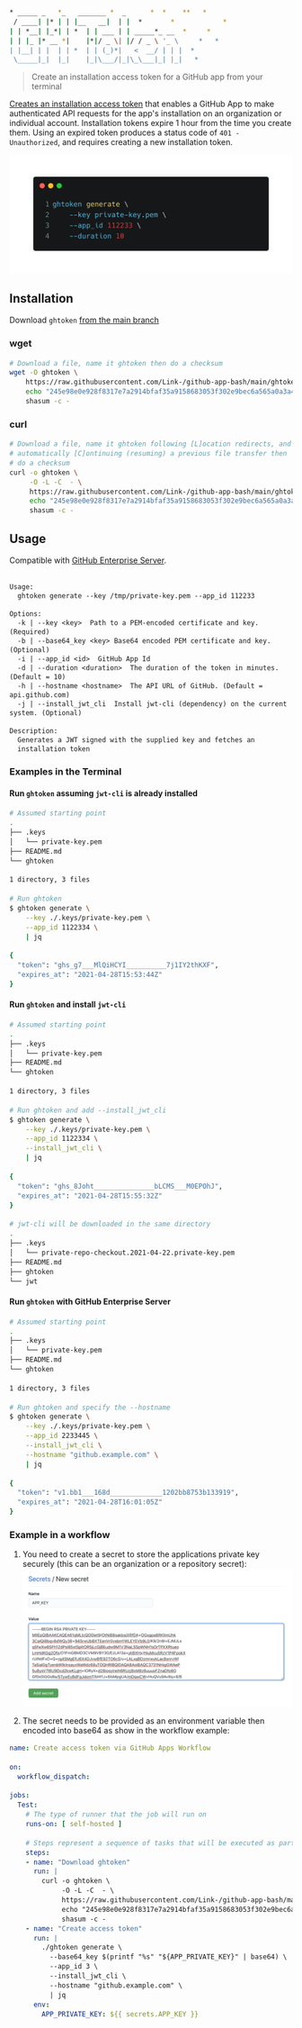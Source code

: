 ```sh
* _____ _   *_   _______ *  _      *  *    **   *
 / ____| |* | | |__   __|  | |  *       *            *
| | *__| |_*| | *  | | ___ | | _____*_ __  *     *
| | |_ |* __ *|    |*|/ _ \| |/ / _ \ '_ \     *   *
| |__| | |  | | *  | | (_)*|   <  __/ | | |  *
 \_____|_|  |_|    |_|\___/|_|\_\___|_| |_|   *
```

> Create an installation access token for a GitHub app from your terminal

[Creates an installation access token](https://docs.github.com/en/rest/reference/apps#create-an-installation-access-token-for-an-app) that enables a GitHub App to make authenticated API requests for the app's installation on an organization or individual account. Installation tokens expire 1 hour from the time you create them. Using an expired token produces a status code of `401 - Unauthorized`, and requires creating a new installation token.

![ghtoken demo](./images/ghtoken.png)

## Installation

Download `ghtoken` [from the main branch](https://github.com/Link-/github-app-bash/blob/main/ghtoken)

### wget

```sh
# Download a file, name it ghtoken then do a checksum
wget -O ghtoken \
    https://raw.githubusercontent.com/Link-/github-app-bash/main/ghtoken && \
    echo "245e98e0e928f8317e7a2914bfaf35a9158683053f302e9bec6a565a0a3a4835  ghtoken" | \
    shasum -c -
```

### curl

```sh
# Download a file, name it ghtoken following [L]ocation redirects, and 
# automatically [C]ontinuing (resuming) a previous file transfer then 
# do a checksum
curl -o ghtoken \
     -O -L -C  - \
     https://raw.githubusercontent.com/Link-/github-app-bash/main/ghtoken && \
     echo "245e98e0e928f8317e7a2914bfaf35a9158683053f302e9bec6a565a0a3a4835  ghtoken" | \
     shasum -c -
```

## Usage

Compatible with [GitHub Enterprise Server](https://github.com/enterprise).

```text

Usage:
  ghtoken generate --key /tmp/private-key.pem --app_id 112233

Options:
  -k | --key <key>  Path to a PEM-encoded certificate and key. (Required)
  -b | --base64_key <key> Base64 encoded PEM certificate and key. (Optional)
  -i | --app_id <id>  GitHub App Id
  -d | --duration <duration>  The duration of the token in minutes. (Default = 10)
  -h | --hostname <hostname>  The API URL of GitHub. (Default = api.github.com)
  -j | --install_jwt_cli  Install jwt-cli (dependency) on the current system. (Optional)

Description:
  Generates a JWT signed with the supplied key and fetches an
  installation token
```

### Examples in the Terminal

#### Run `ghtoken` assuming `jwt-cli` is already installed

```sh
# Assumed starting point
.
├── .keys
│   └── private-key.pem
├── README.md
└── ghtoken

1 directory, 3 files

# Run ghtoken
$ ghtoken generate \
    --key ./.keys/private-key.pem \
    --app_id 1122334 \
    | jq

{
  "token": "ghs_g7___MlQiHCYI__________7j1IY2thKXF",
  "expires_at": "2021-04-28T15:53:44Z"
}
```

#### Run `ghtoken` and install `jwt-cli`

```sh
# Assumed starting point
.
├── .keys
│   └── private-key.pem
├── README.md
└── ghtoken

1 directory, 3 files

# Run ghtoken and add --install_jwt_cli
$ ghtoken generate \
    --key ./.keys/private-key.pem \
    --app_id 1122334 \
    --install_jwt_cli \
    | jq

{
  "token": "ghs_8Joht_______________bLCMS___M0EPOhJ",
  "expires_at": "2021-04-28T15:55:32Z"
}

# jwt-cli will be downloaded in the same directory
.
├── .keys
│   └── private-repo-checkout.2021-04-22.private-key.pem
├── README.md
├── ghtoken
└── jwt
```

#### Run `ghtoken` with GitHub Enterprise Server

```sh
# Assumed starting point
.
├── .keys
│   └── private-key.pem
├── README.md
└── ghtoken

1 directory, 3 files

# Run ghtoken and specify the --hostname
$ ghtoken generate \
    --key ./.keys/private-key.pem \
    --app_id 2233445 \
    --install_jwt_cli \
    --hostname "github.example.com" \
    | jq

{
  "token": "v1.bb1___168d_____________1202bb8753b133919",
  "expires_at": "2021-04-28T16:01:05Z"
}
```

### Example in a workflow

1. You need to create a secret to store the applications private key securely (this can be an organization or a repository secret):
    ![Create private key secret](images/create_secret.png)

1. The secret needs to be provided as an environment variable then encoded into base64 as show in the workflow example:

```yaml
name: Create access token via GitHub Apps Workflow

on:
  workflow_dispatch:

jobs:
  Test:
    # The type of runner that the job will run on
    runs-on: [ self-hosted ]

    # Steps represent a sequence of tasks that will be executed as part of the job
    steps:
    - name: "Download ghtoken"
      run: |
        curl -o ghtoken \
             -O -L -C  - \
             https://raw.githubusercontent.com/Link-/github-app-bash/main/ghtoken && \
             echo "245e98e0e928f8317e7a2914bfaf35a9158683053f302e9bec6a565a0a3a4835  ghtoken" | \
             shasum -c -
    - name: "Create access token"
      run: |
        ./ghtoken generate \
          --base64_key $(printf "%s" "${APP_PRIVATE_KEY}" | base64) \
          --app_id 3 \
          --install_jwt_cli \
          --hostname "github.example.com" \
          | jq
      env:
        APP_PRIVATE_KEY: ${{ secrets.APP_KEY }}
```
